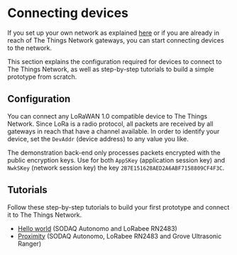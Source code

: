 # Connecting devices
If you set up your own network as explained [here](#setting-up-the-network) or if you are already in reach of The Things Network gateways, you can start connecting devices to the network.

This section explains the configuration required for devices to connect to The Things Network, as well as step-by-step tutorials to build a simple prototype from scratch.

## Configuration
You can connect any LoRaWAN 1.0 compatible device to The Things Network. Since LoRa is a radio protocol, all packets are received by all gateways in reach that have a channel available. In order to identify your device, set the `DevAddr` (device address) to any value you like.

The demonstration back-end only processes packets encrypted with the public encryption keys. Use for both `AppSKey` (application session key) and `NwkSKey` (network session key) the key `2B7E151628AED2A6ABF7158809CF4F3C`.

## Tutorials
Follow these step-by-step tutorials to build your first prototype and connect it to The Things Network.

* [Hello world](https://github.com/TheThingsNetwork/examples/tree/master/basic/autonomo/hello-world) (SODAQ Autonomo and LoRabee RN2483)
* [Proximity](https://github.com/TheThingsNetwork/examples/tree/master/basic/autonomo/proximity) (SODAQ Autonomo, LoRabee RN2483 and Grove Ultrasonic Ranger)
